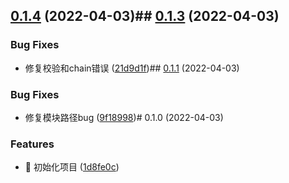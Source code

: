 

## [0.1.4](https://github.com/Binbiubiubiu/taro-plugin-style-resource/compare/0.1.3...0.1.4) (2022-04-03)## [0.1.3](https://github.com/Binbiubiubiu/taro-plugin-style-resource/compare/0.1.1...0.1.3) (2022-04-03)


### Bug Fixes

* 修复校验和chain错误 ([21d9d1f](https://github.com/Binbiubiubiu/taro-plugin-style-resource/commit/21d9d1f8f0b36ca509b0f61f7bc4685154551d07))## [0.1.1](https://github.com/Binbiubiubiu/taro-plugin-style-resource/compare/0.1.0...0.1.1) (2022-04-03)


### Bug Fixes

* 修复模块路径bug ([9f18998](https://github.com/Binbiubiubiu/taro-plugin-style-resource/commit/9f18998018fe60cb4daf93e736aa34c25101c0e3))# 0.1.0 (2022-04-03)


### Features

* :tada: 初始化项目 ([1d8fe0c](https://github.com/Binbiubiubiu/taro-plugin-style-resource/commit/1d8fe0ccb90162d078ed3bf20bbbbd53612d1132))